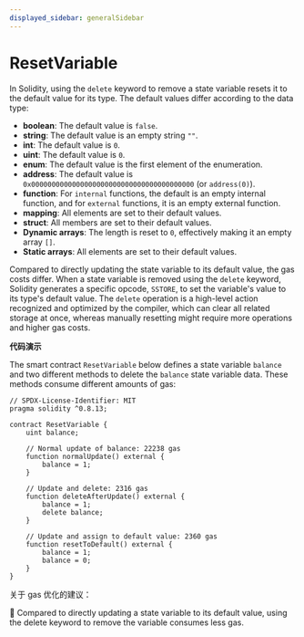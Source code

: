 ```yaml
---
displayed_sidebar: generalSidebar
---
```


# ResetVariable

In Solidity, using the `delete` keyword to remove a state variable resets it to the default value for its type. The default values differ according to the data type:

- **boolean**: The default value is `false`.
- **string**: The default value is an empty string `""`.
- **int**: The default value is `0`.
- **uint**: The default value is `0`.
- **enum**: The default value is the first element of the enumeration.
- **address**: The default value is `0x0000000000000000000000000000000000000000` (or `address(0)`).
- **function**: For `internal` functions, the default is an empty internal function, and for `external` functions, it is an empty external function.
- **mapping**: All elements are set to their default values.
- **struct**: All members are set to their default values.
- **Dynamic arrays**: The length is reset to `0`, effectively making it an empty array `[]`.
- **Static arrays**: All elements are set to their default values.

Compared to directly updating the state variable to its default value, the gas costs differ. When a state variable is removed using the `delete` keyword, Solidity generates a specific opcode, `SSTORE`, to set the variable's value to its type's default value. The `delete` operation is a high-level action recognized and optimized by the compiler, which can clear all related storage at once, whereas manually resetting might require more operations and higher gas costs.

**代码演示**

The smart contract `ResetVariable` below defines a state variable `balance` and two different methods to delete the `balance` state variable data. These methods consume different amounts of gas:

```solidity
// SPDX-License-Identifier: MIT
pragma solidity ^0.8.13;

contract ResetVariable {
    uint balance;

    // Normal update of balance: 22238 gas
    function normalUpdate() external {
        balance = 1;
    }

    // Update and delete: 2316 gas
    function deleteAfterUpdate() external {
        balance = 1;
        delete balance;
    }

    // Update and assign to default value: 2360 gas
    function resetToDefault() external {
        balance = 1;
        balance = 0;
    }
}
```

关于 gas 优化的建议：

🌟 Compared to directly updating a state variable to its default value, using the delete keyword to remove the variable consumes less gas.
